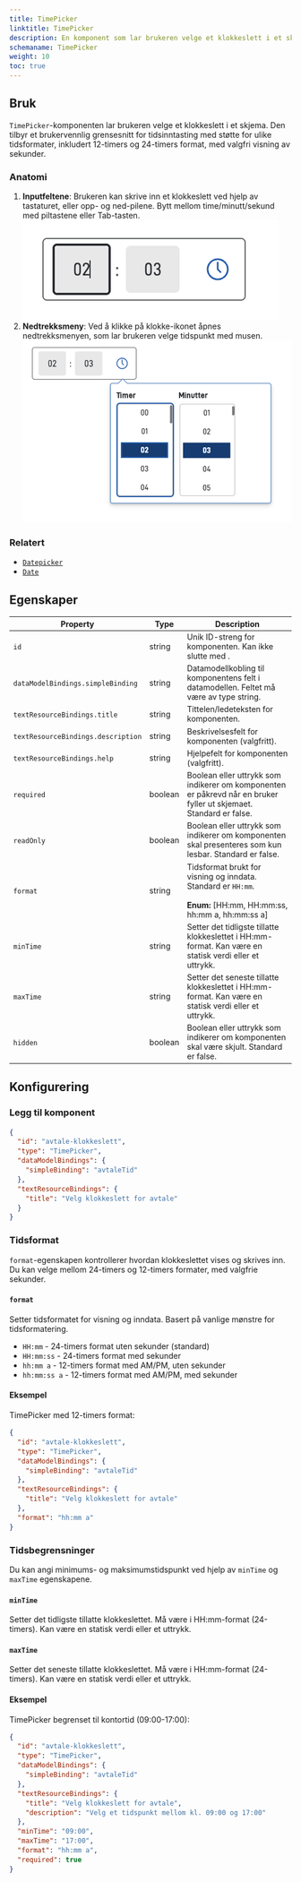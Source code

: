```yaml
---
title: TimePicker
linktitle: TimePicker
description: En komponent som lar brukeren velge et klokkeslett i et skjema.
schemaname: TimePicker
weight: 10
toc: true
---
```


## Bruk

`TimePicker`-komponenten lar brukeren velge et klokkeslett i et skjema. Den tilbyr et brukervennlig grensesnitt for tidsinntasting med støtte for ulike tidsformater, inkludert 12-timers og 24-timers format, med valgfri visning av sekunder.

### Anatomi

1. **Inputfeltene**: Brukeren kan skrive inn et klokkeslett ved hjelp av tastaturet, eller opp- og ned-pilene. Bytt mellom time/minutt/sekund med piltastene eller Tab-tasten.
   ![Timepicker inndata](simpletimepicker.png)
2. **Nedtrekksmeny**: Ved å klikke på klokke-ikonet åpnes nedtrekksmenyen, som lar brukeren velge tidspunkt med musen.
   ![Timepicker nedtrekksmeny](dropdownopen.png "Timepicker nedtrekksmeny")

### Relatert

- [`Datepicker`](/nb/altinn-studio/v8/reference/ux/components/datepicker)
- [`Date`](/nb/altinn-studio/v8/reference/ux/components/date)

## Egenskaper

| **Property**                           | **Type**  | **Description**                                                                                                         |
|----------------------------------------|-----------|-------------------------------------------------------------------------------------------------------------------------|
| `id`                                   | string    | Unik ID-streng for komponenten. Kan ikke slutte med <bindestrek><tall>.                                                 |
| `dataModelBindings.simpleBinding`      | string    | Datamodellkobling til komponentens felt i datamodellen. Feltet må være av type string.                                  |
| `textResourceBindings.title`           | string    | Tittelen/ledeteksten for komponenten.                                                                                   |
| `textResourceBindings.description`     | string    | Beskrivelsesfelt for komponenten (valgfritt).                                                                           |
| `textResourceBindings.help`            | string    | Hjelpefelt for komponenten (valgfritt).                                                                                 |
| `required`                             | boolean   | Boolean eller uttrykk som indikerer om komponenten er påkrevd når en bruker fyller ut skjemaet. Standard er false.      |
| `readOnly`                             | boolean   | Boolean eller uttrykk som indikerer om komponenten skal presenteres som kun lesbar. Standard er false.                  |
| `format`                               | string    | Tidsformat brukt for visning og inndata. Standard er `HH:mm`. <br/><br/>**Enum:** [HH:mm, HH:mm:ss, hh:mm a, hh:mm:ss a] |
| `minTime`                              | string    | Setter det tidligste tillatte klokkeslettet i HH:mm-format. Kan være en statisk verdi eller et uttrykk.                 |
| `maxTime`                              | string    | Setter det seneste tillatte klokkeslettet i HH:mm-format. Kan være en statisk verdi eller et uttrykk.                   |
| `hidden`                               | boolean   | Boolean eller uttrykk som indikerer om komponenten skal være skjult. Standard er false.                                 |

## Konfigurering

### Legg til komponent

```json
{
  "id": "avtale-klokkeslett",
  "type": "TimePicker",
  "dataModelBindings": {
    "simpleBinding": "avtaleTid"
  },
  "textResourceBindings": {
    "title": "Velg klokkeslett for avtale"
  }
}
```

### Tidsformat

`format`-egenskapen kontrollerer hvordan klokkeslettet vises og skrives inn. Du kan velge mellom 24-timers og 12-timers formater, med valgfrie sekunder.

#### `format`

Setter tidsformatet for visning og inndata. Basert på vanlige mønstre for tidsformatering.

- `HH:mm` - 24-timers format uten sekunder (standard)
- `HH:mm:ss` - 24-timers format med sekunder
- `hh:mm a` - 12-timers format med AM/PM, uten sekunder
- `hh:mm:ss a` - 12-timers format med AM/PM, med sekunder

#### Eksempel

TimePicker med 12-timers format:

```json
{
  "id": "avtale-klokkeslett",
  "type": "TimePicker",
  "dataModelBindings": {
    "simpleBinding": "avtaleTid"
  },
  "textResourceBindings": {
    "title": "Velg klokkeslett for avtale"
  },
  "format": "hh:mm a"
}
```

### Tidsbegrensninger

Du kan angi minimums- og maksimumstidspunkt ved hjelp av `minTime` og `maxTime` egenskapene.

#### `minTime`

Setter det tidligste tillatte klokkeslettet. Må være i HH:mm-format (24-timers). Kan være en statisk verdi eller et uttrykk.

#### `maxTime`

Setter det seneste tillatte klokkeslettet. Må være i HH:mm-format (24-timers). Kan være en statisk verdi eller et uttrykk.

#### Eksempel

TimePicker begrenset til kontortid (09:00-17:00):

```json
{
  "id": "avtale-klokkeslett",
  "type": "TimePicker",
  "dataModelBindings": {
    "simpleBinding": "avtaleTid"
  },
  "textResourceBindings": {
    "title": "Velg klokkeslett for avtale",
    "description": "Velg et tidspunkt mellom kl. 09:00 og 17:00"
  },
  "minTime": "09:00",
  "maxTime": "17:00",
  "format": "hh:mm a",
  "required": true
}
```